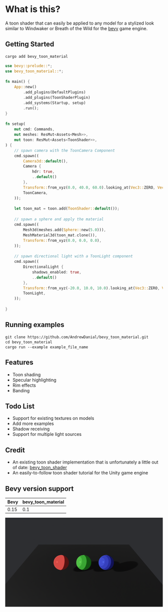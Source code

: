 # What is this?

A toon shader that can easily be applied to any model for a stylized look similar to Windwaker or Breath of the Wild for the [bevy](https://bevyengine.org/) game engine.

## Getting Started
```
cargo add bevy_toon_material
```

```rs
use bevy::prelude::*;
use bevy_toon_material::*;

fn main() {
    App::new()
        .add_plugins(DefaultPlugins)
        .add_plugins(ToonShaderPlugin)
        .add_systems(Startup, setup)
        .run();
}

fn setup(
    mut cmd: Commands,
    mut meshes: ResMut<Assets<Mesh>>,
    mut toon: ResMut<Assets<ToonShader>>,
) {
    // spawn camera with the ToonCamera Component
    cmd.spawn((
        Camera3d::default(),
        Camera {
            hdr: true,
            ..default()
        },
        Transform::from_xyz(0.0, 40.0, 60.0).looking_at(Vec3::ZERO, Vec3::Y),
        ToonCamera,
    ));

    let toon_mat = toon.add(ToonShader::default());

    // spawn a sphere and apply the material
    cmd.spawn((
        Mesh3d(meshes.add(Sphere::new(5.0))),
        MeshMaterial3d(toon_mat.clone()),
        Transform::from_xyz(0.0, 0.0, 0.0),
    ));

    // spawn directional light with a ToonLight component
    cmd.spawn((
        DirectionalLight {
            shadows_enabled: true,
            ..default()
        },
        Transform::from_xyz(-20.0, 10.0, 10.0).looking_at(Vec3::ZERO, Vec3::Y),
        ToonLight,
    ));

}
```

## Running examples
```
git clone https://github.com/AndrewDanial/bevy_toon_material.git
cd bevy_toon_material
cargo run --example example_file_name
```

## Features
- Toon shading
- Specular highlighting
- Rim effects
- Banding

## Todo List
- Support for existing textures on models
- Add more examples
- Shadow receiving
- Support for multiple light sources

## Credit
- An existing toon shader implementation that is unfortunately a little out of date: [bevy_toon_shader](https://github.com/tbillington/bevy_toon_shader)
- An easily-to-follow toon shader tutorial for the Unity game engine

## Bevy version support

| Bevy | bevy_toon_material |
|---|---|
| 0.15 | 0.1 |

![Spheres Example](image.png)